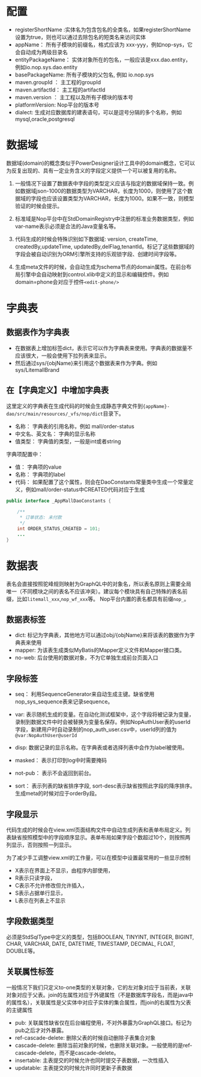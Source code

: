 # 配置
* registerShortName	:实体名为包含包名的全类名，如果registerShortName设置为true，则也可以通过去除包名的短类名来访问实体
* appName：	所有子模块的前缀名，格式应该为 xxx-yyy，例如nop-sys，它会自动成为两级目录名
* entityPackageName：	实体对象所在的包名，一般应该是xxx.dao.entity，例如io.nop.sys.dao.entity	
* basePackageName:	所有子模块的父包名, 例如 io.nop.sys
* maven.groupId	：	主工程的groupId
* maven.artifactId：	主工程的artifactId
* maven.version	： 主工程以及所有子模块的版本号
* platformVersion: Nop平台的版本号
* dialect: 生成对应数据库的建表语句，可以是逗号分隔的多个名称，例如 mysql,oracle,postgresql	


# 数据域
数据域(domain)的概念类似于PowerDesigner设计工具中的domain概念，它可以为反复出现的、具有一定业务含义的字段定义提供一个可以被复用的名称。

1. 一般情况下设置了数据表中字段的类型定义应该与指定的数据域保持一致。例如数据域json-1000的数据类型为VARCHAR，长度为1000，则使用了这个数据域的字段也应该设置类型为VARCHAR，长度为1000。如果不一致，则模型验证的时候会提示。

2. 标准域是Nop平台中在StdDomainRegistry中注册的标准业务数据类型，例如var-name表示必须是合法的Java变量名等。

3. 代码生成的时候会特殊识别如下数据域: version, createTime, createdBy,updateTime, updatedBy,delFlag,tenantId。标记了这些数据域的字段会被自动识别为ORM引擎所支持的乐观锁字段、创建时间字段等。

4. 生成meta文件的时候，会自动生成为schema节点的domain属性。在前台布局引擎中会自动映射到control.xlib中定义的显示和编辑控件。例如 domain=phone会对应于控件`<edit-phone/>`


# 字典表

## 数据表作为字典表
* 在数据表上增加标签dict，表示它可以作为字典表来使用。字典表的数据量不应该很大，一般会使用下拉列表来显示。
* 然后通过sys/{objName}来引用这个数据表来作为字典。例如 sys/LitemallBrand

## 在【字典定义】中增加字典表
这里定义的字典表在生成代码的时候会生成静态字典文件到`{appName}-dao/src/main/resources/_vfs/nop/dict`目录下。

* 名称： 字典表的引用名称，例如 mall/order-status
* 中文名、英文名： 字典的显示名称
* 值类型： 字典值的类型，一般是int或者string

字典项配置中：
* 值： 字典项的value
* 名称： 字典项的label
* 代码： 如果配置了这个属性，则会在DaoConstants常量类中生成一个常量定义，例如mall/order-status中CREATED代码对应于生成 
```java
public interface _AppMallDaoConstants {
    
    /**
     * 订单状态: 未付款 
     */
    int ORDER_STATUS_CREATED = 101;
    ...
}    
```

# 数据表
表名会直接按照驼峰规则映射为GraphQL中的对象名，所以表名原则上需要全局唯一（不同模块之间的表名不应该冲突）。建议每个模块具有自己特殊的表名前缀，比如`litemall_xxx`,`nop_wf_xxx`等。
Nop平台内置的表名都具有前缀`nop_`。

## 数据表标签
* dict: 标记为字典表，其他地方可以通过obj/{objName}来将该表的数据作为字典表来使用
* mapper: 为该表生成类似MyBatis的Mapper定义文件和Mapper接口类。
* no-web: 后台使用的数据对象，不为它单独生成前台页面入口

## 字段标签
* seq： 利用SequenceGenerator来自动生成主键。缺省使用nop_sys_sequence表来记录sequence。
* var: 表示随机生成的变量。在自动化测试框架中，这个字段将被记录为变量，录制到数据文件中时会被替换为变量名保存。例如NopAuthUser表的userId字段，新建用户时自动录制的nop_auth_user.csv中，userId列的值为 `@var:NopAuthUser@userId`

* disp: 数据记录的显示名称。在字典表或者选择列表中会作为label被使用。
* masked： 表示打印到log中时需要掩码
* not-pub： 表示不会返回到前台。
* sort： 表示列表的缺省排序字段, sort-desc表示缺省按照此字段的降序排序。生成meta的时候对应于orderBy段。

## 字段显示
代码生成的时候会在view.xml页面结构文件中自动生成列表和表单布局定义。列表缺省按照模型中的字段顺序显示。表单布局如果字段个数超过10个，则按照两列显示，否则按照一列显示。

为了减少手工调整view.xml的工作量，可以在模型中设置最常用的一些显示控制

* X表示在界面上不显示，由程序内部使用， 
* R表示只读字段，
* C表示不允许修改但允许插入，
* S表示占据单行显示，
* L表示在列表上不显示

## 字段数据类型
必须是StdSqlType中定义的类型，包括BOOLEAN, TINYINT, INTEGER, BIGINT, CHAR, VARCHAR, DATE, DATETIME, TIMESTAMP, DECIMAL, FLOAT, DOUBLE等。

## 关联属性标签
一般情况下我们只定义to-one类型的关联对象，它的左对象对应于当前表，关联对象对应于父表。join的左属性对应于外键属性（不是数据库字段名，而是java中的属性名），关联属性是父实体中对应子实体的集合属性，而join的右属性为父表的主键属性

* pub: 关联属性缺省仅在后台编程使用，不对外暴露为GraphQL接口。标记为pub之后才对外暴露。
* ref-cascade-delete: 删除父表的时候自动删除子表集合对象
* cascade-delete: 删除当前对象的时候，也删除关联对象。一般使用的是ref-cascade-delete，而不是cascade-delete。
* insertable: 主表提交的时候允许也同时提交子表数据，一次性插入
* updatable: 主表提交的时候允许同时更新子表数据

